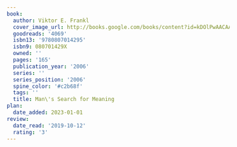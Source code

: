 ```yaml
---
book:
  author: Viktor E. Frankl
  cover_image_url: http://books.google.com/books/content?id=kDOlPwAACAAJ&printsec=frontcover&img=1&zoom=1&source=gbs_api
  goodreads: '4069'
  isbn13: '9780807014295'
  isbn9: 080701429X
  owned: ''
  pages: '165'
  publication_year: '2006'
  series: ''
  series_position: '2006'
  spine_color: '#c2b68f'
  tags: ''
  title: Man\'s Search for Meaning
plan:
  date_added: 2023-01-01
review:
  date_read: '2019-10-12'
  rating: '3'
---
```

